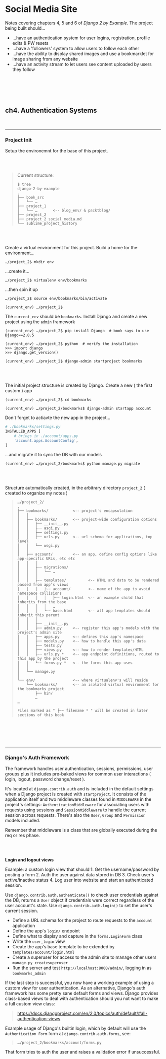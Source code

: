 # Social Media Site

Notes covering chapters 4, 5 and 6 of _Django 2 by Example_. The project being built should...

  - ...have an authentication system for user logins, registration, profile edits & PW resets
  - ...have a 'followers' system to allow users to follow each other
  - ...have the ability to display shared images and use a bookmarklet for image sharing from any website
  - ...have an activity stream to let users see content uploaded by users they follow








<br><br><br><br>









## ch4. Authentication Systems

<br>

--------------------------------------------------------------------------------
### Project Init

Setup the environemnt for the base of this project.



<br><br>



  > Current structure:
  >
  > ```
  > $ tree
  > django-2-by-example
  > .
  > ├── book_src
  > │   └── …
  > ├── project_1
  > │   └── …       <-- blog_env/ & packtblog/
  > ├── project_2
  > ├── project_2_social_media.md
  > └── sublime_project_history
  > ```



<br><br>



Create a virtual environment for this project. Build a home for the environment...

  ```
  …/project_2$ mkdir env
  ```

...create it...

  ```
  …/project_2$ virtualenv env/bookmarks
  ```

...then spin it up

  ```
  …/project_2$ source env/bookmarks/bin/activate

  (current_env) …/project_2$
  ```

The `current_env` should be `bookmarks`. Install Django and create a new project using the `admin` framework

  ```
  (current_env) …/project_2$ pip install Django  # book says to use Django==2.0.5

  (current_env) …/project_2$ python  # verify the installation
  >>> import django
  >>> django.get_version()

  (current_env) …/project_2$ django-admin startproject bookmarks
  ```



<br><br>



The initial project structure is created by Django. Create a new ( the first custom ) app

  ```
  (current_env) …/project_2$ cd bookmarks

  (current_env) …/project_2/bookmarks$ django-admin startapp account
  ```

Don't forget to actiavte the new app in the project...

  ```python
  # ./bookmarks/settings.py
  INSTALLED_APPS [
      # brings in ./account/apps.py
      'account.apps.AccountConfig',
  ]
  ```

...and migrate it to sync the DB with our models

  ```
  (current_env) …/project_2/bookmarks$ python manage.py migrate
  ```



<br><br>



Structure automatically created, in the arbitrary directory `project_2` ( created to organize my notes )

  > ```
  > …/project_2/
  > .
  > ├── bookmarks/           <-- project's encapsulation
  > │   │
  > │   ├── bookmarks/       <-- project-wide configuration options
  > │   │   ├── __init__.py
  > │   │   ├── asgi.py
  > │   │   ├── settings.py
  > │   │   ├── urls.py      <-- url schema for applications, top level
  > │   │   └── wsgi.py
  > │   │
  > │   ├── account/         <-- an app, define config options like app-specific URLs, etc etc
  > │   │   │
  > │   │   ├── migrations/
  > │   │   │   └── …
  > │   │   │
  > │   │   ├~~ templates/          <-- HTML and data to be rendered passed from app's views
  > │   │   │   ├~~ account/        <-- name of the app to avoid namespace collisions
  > │   │   │   │   ├~~ login.html  <-- an example child that inherits from the base
  > │   │   │   │   …
  > │   │   │   └~~ base.html       <-- all app templates should inherit this parent
  > │   │   │
  > │   │   ├── __init__.py
  > │   │   ├── admin.py     <-- register this app's models with the project's admin site
  > │   │   ├── apps.py      <-- defines this app's namespace
  > │   │   ├── models.py    <-- how to handle this app's data
  > │   │   ├── tests.py
  > │   │   ├── views.py     <-- how to render templates/HTML
  > │   │   ├~~ urls.py *    <-- app endpoint definitions, routed to this app by the project
  > │   │   └~~ forms.py *   <-- the forms this app uses
  > │   │
  > │   └── manage.py
  > │
  > └── env/                 <-- where virtualenv's will reside
  >     └── bookmarks/       <-- an isolated virtual environment for the bookmarks project
  >         ├── bin/
  >         …
  > …
  >
  > Files marked as " ├~~ filename * " will be created in later sections of this book
  >
  > ```








<br><br><br><br>








--------------------------------------------------------------------------------
### Django's Auth Framework

The framework handles user authentication, sessions, permissions, user groups plus it includes pre-baked views for common user interactions ( login, logout, password change/reset ).

It's located at `django.contrib.auth` and is included in the default settings when a Django project is created with `startproject`. It consists of the application itself and two middleware classes found in `MIDDLEWARE` in the project's settings: `AuthenticationMiddleware` for associating users with requests using sessions and `SessionMiddleware` to handle the current session across requests. There's also the `User`, `Group` and `Permission` models included.

Remember that middleware is a class that are globally executed during the req or res phase.



<br><br>



__Login and logout views__

Example: a custom login view that should 1. Get the username/password by posting a form 2. Auth the user against data stored in DB 3. Check user's active/inactive status 4. Log user into website and start an authenticated session.

Use `django.contrib.auth.authenticate()` to check user credentials against the DB, returns a `User` object if credentials were correct regardless of the user account's state. Use `django.contrib.auth.login()` to set the user's current session.

  - Define a URL schema for the project to route requests to the `account` application
  - Define the app's `login/` endpoint
  - Define what to display and capture in the `forms.LoginForm` class
  - Write the `user_login` view
  - Create the app's base template to be extended by `templates/account/login.html`
  - Create a superuser for access to the admin site to manage other users `manage.py createsuperuser`
  - Run the server and test `http://localhost:8000/admin/`, logging in as `bookmarks_admin`

If the last step is successful, you now have a working example of using a custom view for user authentication. As an alternative, Django's auth framework has some pretty sane default forms and views. Django provides class-based views to deal with authentication should you not want to make a full custom view class:

  > https://docs.djangoproject.com/en/2.0/topics/auth/default/#all-authentication-views

Example usage of Django's builtin login, which by default will use the `Authentication Form` form at `django.contrib.auth.forms`, see:

  > `…/project_2/bookmarks/account/forms.py`

That form tries to auth the user and raises a validation error if unsuccessful.
